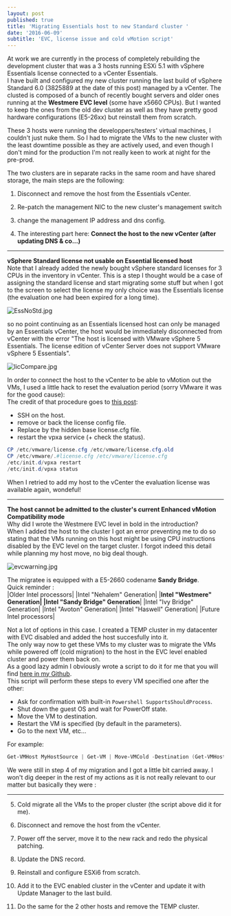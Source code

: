 ```yaml
---
layout: post
published: true
title: 'Migrating Essentials host to new Standard cluster '
date: '2016-06-09'
subtitle: 'EVC, license issue and cold vMotion script'
---
```

At work we are currently in the process of completely rebuilding the development cluster that was a 3 hosts running ESXi 5.1 with vSphere Essentials license connected to a vCenter Essentials.  
I have built and configured my new cluster running the last build of vSphere Standard 6.0 (3825889 at the date of this post) managed by a vCenter. The clusted is composed of a bunch of recently bought servers and older ones running at the **Westmere EVC level** (some have x5660 CPUs). But I wanted to keep the ones from the old dev cluster as well as they have pretty good hardware configurations (E5-26xx) but reinstall them from scratch.

These 3 hosts were running the developpers/testers' virtual machines, I couldn't just nuke them. So I had to migrate the VMs to the new cluster with the least downtime possible as they are actively used, and even though I don't mind for the production I'm not really keen to work at night for the pre-prod.

The two clusters are in separate racks in the same room and have shared storage, the main steps are the following:  

1. Disconnect and remove the host from the Essentials vCenter.
    
2. Re-patch the management NIC to the new cluster's management switch 

3. change the management IP address and dns config.

4. The interesting part here: **Connect the host to the new vCenter (after updating DNS & co...)**

----------

**vSphere Standard license not usable on Essential licensed host**  
Note that I already added the newly bought vSphere standard licenses for 3 CPUs in  the inventory in vCenter.
This is a step I thought would be a case of assigning the standard license and start migrating some stuff but when I got to the screen to select the license my only choice was the Essentials license (the evaluation one had been expired for a long time).

![EssNoStd.jpg]({{site.baseurl}}/img/EssNoStd.jpg)

so no point continuing as an Essentials licensed host can only be managed by an Essentials vCenter, the host would be immediately disconnected from vCenter with the error "The host is licensed with VMware vSphere 5 Essentials. The license edition of vCenter Server does not support VMware vSphere 5 Essentials".

![licCompare.jpg]({{site.baseurl}}/img/licCompare.jpg)

In order to connect the host to the vCenter to be able to vMotion out the VMs, I used a little hack to reset the evaluation period (sorry VMware it was for the good cause):  
The credit of that procedure goes to [this post](esxi.oeey.com/2013/11/how-to-reset-esxi-trial-license.html):  

- SSH on the host.
- remove or back the license config file.
- Replace by the hidden base license.cfg file.
- restart the vpxa service (+ check the status).

```Powershell
CP /etc/vmware/license.cfg /etc/vmware/license.cfg.old
CP /etc/vmware/.#license.cfg /etc/vmware/license.cfg
/etc/init.d/vpxa restart
/etc/init.d/vpxa status
```

When I retried to add my host to the vCenter the evaluation license was available again, wondeful!

----------

**The host cannot be admitted to the cluster's current Enhanced vMotion Compatibility mode**   
Why did I wrote the Westmere EVC level in bold in the introduction?  
When I added the host to the cluster I got an error preventing me to do so stating that the VMs running on this host might be using CPU instructions disabled by the EVC level on the target cluster. I forgot indeed this detail while planning my host move, no big deal though.

![evcwarning.jpg]({{site.baseurl}}/img/evcwarning.jpg)

The migratee is equipped with a E5-2660 codename **Sandy Bridge**.  
Quick reminder :  
  |Older Intel processors|
  |Intel "Nehalem" Generation|
  |**Intel "Westmere" Generation|
  |Intel "Sandy Bridge" Generation**|
  |Intel "Ivy Bridge" Generation|
  |Intel "Avoton" Generation|
  |Intel "Haswell" Generation|
  |Future Intel processors|

Not a lot of options in this case. I created a TEMP cluster in my datacenter with EVC disabled and added the host succesfully into it.  
The only way now to get these VMs to my cluster was to migrate the VMs while powered off (cold migration) to the host in the EVC level enabled cluster and power them back on.  
As a good lazy admin I obviously wrote a script to do it for me that you will find [here in my Github](https://github.com/vxav/Scripting/blob/master/Move-VMCold.ps1).  
This script will perform these steps to every VM specified one after the other:  

- Ask for confirmation with built-in ```Powershell SupportsShouldProcess```.  
- Shut down the guest OS and wait for PowerOff state.  
- Move the VM to destination.  
- Restart the VM is specified (by default in the parameters).  
- Go to the next VM, etc...

For example:  

```Powershell 
Get-VMHost MyHostSource | Get-VM | Move-VMCold -Destination (Get-VMHost MyHostTarget)
```

We were still in step 4 of my migration and I got a little bit carried away. I won't dig deeper in the rest of my actions as it is not really relevant to our matter but basically they were :

----------

5. Cold migrate all the VMs to the proper cluster (the script above did it for me).
    
6. Disconnect and remove the host from the vCenter.
    
7. Power off the server, move it to the new rack and redo the physical patching.
    
8. Update the DNS record.
    
9. Reinstall and configure ESXi6 from scratch.
    
10. Add it to the EVC enabled cluster in the vCenter and update it with Update Manager to the last build.
    
11. Do the same for the 2 other hosts and remove the TEMP cluster.
